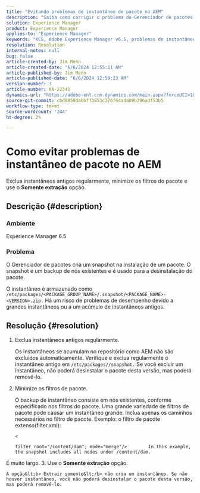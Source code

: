```yaml
---
title: "Evitando problemas de instantâneo de pacote no AEM"
description: "Saiba como corrigir o problema do Gerenciador de pacotes em que o instantâneo é um backup de nós existentes e é usado para a desinstalação do pacote."
solution: Experience Manager
product: Experience Manager
applies-to: "Experience Manager"
keywords: "KCS, Adobe Experience Manager v6.5, problemas de instantâneo de pacote, AEM v6.5, Solução de problemas"
resolution: Resolution
internal-notes: null
bug: false
article-created-by: Jim Menn
article-created-date: "6/6/2024 12:55:11 AM"
article-published-by: Jim Menn
article-published-date: "6/6/2024 12:59:23 AM"
version-number: 3
article-number: KA-22341
dynamics-url: "https://adobe-ent.crm.dynamics.com/main.aspx?forceUCI=1&pagetype=entityrecord&etn=knowledgearticle&id=ec39a067-9f23-ef11-840b-6045bd006268"
source-git-commit: cbd8859dabbff3853c376f64adab9b396adf53b5
workflow-type: tm+mt
source-wordcount: '244'
ht-degree: 2%

---
```


# Como evitar problemas de instantâneo de pacote no AEM


Exclua instantâneos antigos regularmente, minimize os filtros do pacote e use o <b>Somente extração</b> opção.

## Descrição {#description}


### <b>Ambiente</b>

Experience Manager 6.5



### <b>Problema</b>

O Gerenciador de pacotes cria um snapshot na instalação de um pacote. O snapshot é um backup de nós existentes e é usado para a desinstalação do pacote.

O instantâneo é armazenado como `/etc/packages/<PACKAGE_GROUP_NAME>/.snapshot/<PACKAGE_NAME>-<VERSION>.zip.` Há um risco de problemas de desempenho devido a grandes instantâneos ou a um acúmulo de instantâneos antigos.


## Resolução {#resolution}


1. Exclua instantâneos antigos regularmente.

   Os instantâneos se acumulam no repositório como AEM não são excluídos automaticamente. Verifique e exclua regularmente o instantâneo antigo em `/etc/packages//snapshot.` Se você excluir um instantâneo, não poderá desinstalar o pacote desta versão, mas poderá removê-lo.


2. Minimize os filtros de pacote.

   O backup de instantâneo consiste em nós existentes, conforme especificado nos filtros do pacote. Uma grande variedade de filtros de pacote pode causar um instantâneo grande. Inclua apenas os caminhos necessários no filtro de pacote. Exemplo: o filtro de pacote extenso(filter.xml):



   `<`


   ```
   filter root="/content/dam"; mode="merge"/>        In this example, the snapshot includes all nodes under /content/dam.
   ```

É muito largo.
3. Use o <b>Somente extração</b> opção.

    A opção&lt;b> Extrair somente&lt;/b> não cria um instantâneo. Se não houver instantâneo, você não poderá desinstalar o pacote desta versão, mas poderá removê-lo.
    

